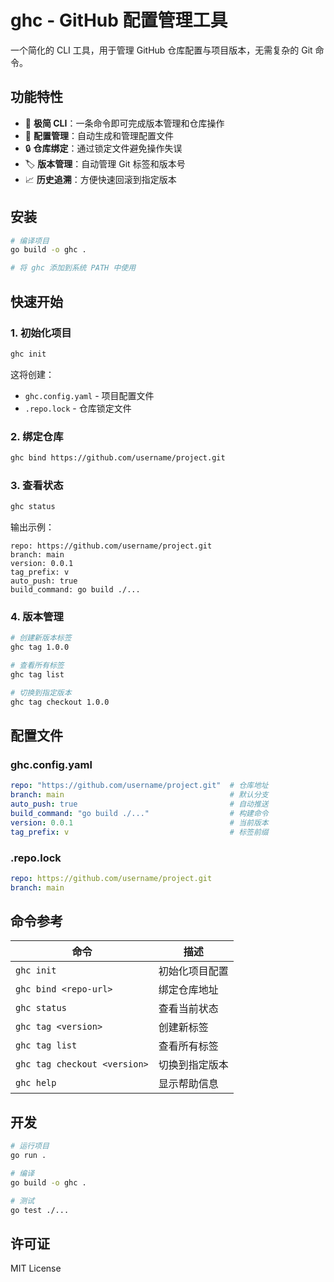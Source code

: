 # ghc - GitHub 配置管理工具

一个简化的 CLI 工具，用于管理 GitHub 仓库配置与项目版本，无需复杂的 Git 命令。

## 功能特性

- 🚀 **极简 CLI**：一条命令即可完成版本管理和仓库操作
- 📁 **配置管理**：自动生成和管理配置文件
- 🔒 **仓库绑定**：通过锁定文件避免操作失误
- 🏷️ **版本管理**：自动管理 Git 标签和版本号
- 📈 **历史追溯**：方便快速回滚到指定版本

## 安装

```bash
# 编译项目
go build -o ghc .

# 将 ghc 添加到系统 PATH 中使用
```

## 快速开始

### 1. 初始化项目

```bash
ghc init
```

这将创建：
- `ghc.config.yaml` - 项目配置文件
- `.repo.lock` - 仓库锁定文件

### 2. 绑定仓库

```bash
ghc bind https://github.com/username/project.git
```

### 3. 查看状态

```bash
ghc status
```

输出示例：
```
repo: https://github.com/username/project.git
branch: main
version: 0.0.1
tag_prefix: v
auto_push: true
build_command: go build ./...
```

### 4. 版本管理

```bash
# 创建新版本标签
ghc tag 1.0.0

# 查看所有标签
ghc tag list

# 切换到指定版本
ghc tag checkout 1.0.0
```

## 配置文件

### ghc.config.yaml

```yaml
repo: "https://github.com/username/project.git"  # 仓库地址
branch: main                                     # 默认分支
auto_push: true                                  # 自动推送
build_command: "go build ./..."                  # 构建命令
version: 0.0.1                                   # 当前版本
tag_prefix: v                                    # 标签前缀
```

### .repo.lock

```yaml
repo: https://github.com/username/project.git
branch: main
```

## 命令参考

| 命令 | 描述 |
|------|------|
| `ghc init` | 初始化项目配置 |
| `ghc bind <repo-url>` | 绑定仓库地址 |
| `ghc status` | 查看当前状态 |
| `ghc tag <version>` | 创建新标签 |
| `ghc tag list` | 查看所有标签 |
| `ghc tag checkout <version>` | 切换到指定版本 |
| `ghc help` | 显示帮助信息 |

## 开发

```bash
# 运行项目
go run .

# 编译
go build -o ghc .

# 测试
go test ./...
```

## 许可证

MIT License